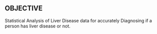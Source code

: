 ## OBJECTIVE

Statistical Analysis of Liver Disease data for accurately Diagnosing if a person has liver disease or not.

